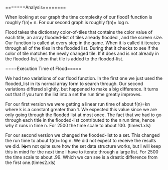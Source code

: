 =======Analysis========

When looking at our graph the time complexity of our flood1 function is roughly f(n)= n. 
For our second graph is roughly f(n)= log n.


Flood takes the dictionary color-of-tiles that contains the color value of each title, an array flooded-list of tiles already flooded , and the screen size. Our function is called at every step in the game. When it is called it iterates through all of the tiles in the flooded list. During that it checks to see if the color of tile matches the newly changed tile. If it does and is not already in the flooded-list, then that tile is added to the flooded-list.


====Execution Time of Flood=====

We had two variations of our flood function. In the first one we just used the flooded_list in its normal array form to search through. Our second variations differed slightly, but happened to make a big difference. It turns out that if you turn the list into a set the run time greatly improves.

For our first version we were getting a linear run time of about f(n)=kn where k is a constant greater than 1. We expected this value since we are only going through the flooded list at most once. The fact that we had to go through each title in the flooded-list contributed to the n run time, hence why it runs in time n. For 2500 the time scale to about 100. (times1.xls)

For our second version we changed the flooded-list to a set. This changed the run time to about f(n)= log n. We did not expect to receive the results we did. I�m not quite sure how the set data structure works, but I will keep this in mind for the next time I have to iterate through a large list. For 2500 the time scale to about .99. Which we can see is a drastic difference from the first one.(times2.xls)
